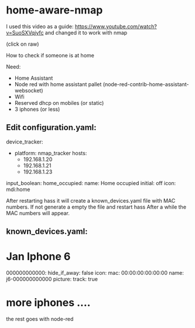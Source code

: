 # home-aware-nmap


I used this video as a guide: https://www.youtube.com/watch?v=SuoSXVqjyfc and changed it to work with nmap

(click on raw)


How to check if someone is at home

Need:
- Home Assistant
- Node red with home assistant pallet (node-red-contrib-home-assistant-websocket)
- Wifi
- Reserved dhcp on mobiles (or static)
- 3 iphones (or less)


Edit configuration.yaml:
------------------------
device_tracker:
  - platform: nmap_tracker
    hosts:
      - 192.168.1.20
      - 192.168.1.21
      - 192.168.1.23

input_boolean:
  home_occupied:
    name: Home occupied
    initial: off
    icon: mdi:home
    
After restarting hass it will create a known_devices.yaml file
with MAC numbers.
If not generate a empty the file and restart hass
After a while the MAC numbers will appear.

known_devices.yaml:
-------------------

# Jan Iphone 6
000000000000:
  hide_if_away: false
  icon:
  mac: 00:00:00:00:00:00
  name: j6-000000000000
  picture:
  track: true
  
# more iphones ....
  
  
the rest goes with node-red
 
 
    
    
    

